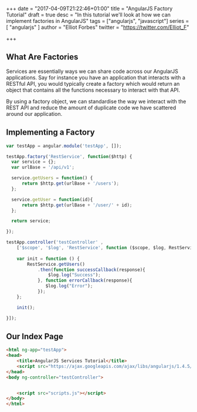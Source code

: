 +++
date = "2017-04-09T21:22:46+01:00"
title = "AngularJS Factory Tutorial"
draft = true
desc = "In this tutorial we'll look at how we can implement factories in AngularJS"
tags = ["angularjs", "javascript"]
series = [ "angularjs" ]
author = "Elliot Forbes"
twitter = "https://twitter.com/Elliot_F"

+++

## What Are Factories

Services are essentially ways we can share code across our AngularJS applications. Say for instance you have an application that interacts with a RESTful API, you would typically create a factory which would return an object that contains all the functions necessary to interact with that API.

By using a factory object, we can standardise the way we interact with the REST API and reduce the amount of duplicate code we have scattered around our application.

## Implementing a Factory

```js
var testApp = angular.module('testApp', []);

testApp.factory('RestService', function($http) {
  var service = {};
  var urlBase = '/api/v1';

  service.getUsers = function() {
      return $http.get(urlBase + '/users');
  };

  service.getUser = function(id){
      return $http.get(urlBase + '/user/' + id);
  };

  return service;

});

testApp.controller('testController' , 
    ['$scope', '$log', 'RestService', function ($scope, $log, RestService) {
    
    var init = function () {
        RestService.getUsers()
            .then(function successCallback(response){
                $log.log("Success");
            }, function errorCallback(response){
               $log.log("Error"); 
            });
    };

    init();

}]);
```

## Our Index Page

```html
<html ng-app="testApp">
<head>
    <title>AngularJS Services Tutorial</title>
    <script src="https://ajax.googleapis.com/ajax/libs/angularjs/1.4.5/angular.min.js"></script>
</head>
<body ng-controller="testController">


    <script src="scripts.js"></script>
</body>
</html>
```
